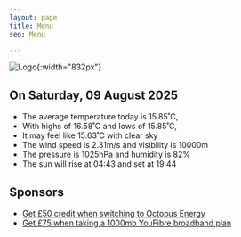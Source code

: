 ```yaml
---
layout: page
title: Menu
seo: Menu

---
```


![Logo](/images/logo.jpg){:width="832px"}

<!-- weather_marker starts -->
## On Saturday, 09 August 2025

- The average temperature today is 15.85˚C,
- With highs of 16.58˚C and lows of 15.85˚C,
- It may feel like 15.63˚C with clear sky
- The wind speed is 2.31m/s and visibility is 10000m
- The pressure is 1025hPa and humidity is 82%
- The sun will rise at 04:43 and set at 19:44

<!-- weather_marker ends -->

## Sponsors

- [Get £50 credit when switching to Octopus Energy](https://bit.ly/3oD1nnS)
- [Get £75 when taking a 1000mb YouFibre broadband plan](https://aklam.io/91zWhU?)
